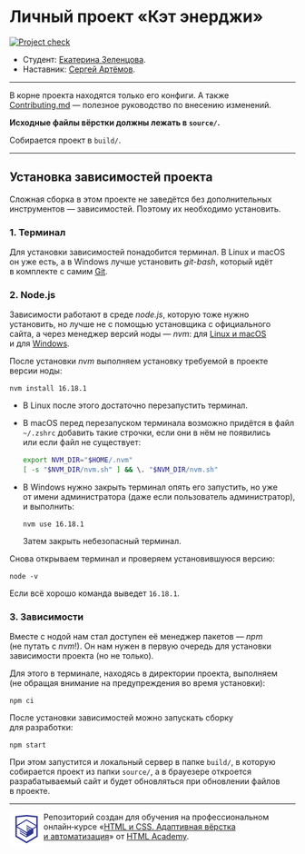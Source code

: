# Личный проект «Кэт энерджи»

[![Project check][check-image]][check-url]

* Студент: [Екатерина Зеленцова](https://up.htmlacademy.ru/adaptive/27/user/2114545).
* Наставник: [Сергей Артёмов](https://htmlacademy.ru/profile/firefoxic).

---

В корне проекта находятся только его конфиги. А также [Contributing.md](Contributing.md) — полезное руководство по внесению изменений.

**Исходные файлы вёрстки должны лежать в `source/`.**

Собирается проект в `build/`.

---

## Установка зависимостей проекта

Сложная сборка в этом проекте не заведётся без дополнительных инструментов — зависимостей. Поэтому их необходимо установить.

### 1. Терминал

Для установки зависимостей понадобится терминал. В Linux и macOS он уже есть, а в Windows лучше установить _git-bash_, который идёт в комплекте с самим [Git](https://git-scm.com/download/windows).

### 2. Node.js

Зависимости работают в среде _node.js_, которую тоже нужно установить, но лучше не с помощью установщика с официального сайта, а через менеджер версий ноды — _nvm_: для [Linux и macOS](https://github.com/nvm-sh/nvm#install--update-script) и для [Windows](https://github.com/coreybutler/nvm-windows/releases).

После установки _nvm_ выполняем установку требуемой в проекте версии ноды:

```shell
nvm install 16.18.1
```

* В Linux после этого достаточно перезапустить терминал.

* В macOS перед перезапуском терминала возможно придётся в файл `~/.zshrc` добавить такие строчки, если они в нём не появились или если файл не существует:

	```bash
	export NVM_DIR="$HOME/.nvm"
	[ -s "$NVM_DIR/nvm.sh" ] && \. "$NVM_DIR/nvm.sh"
	```

* В Windows нужно закрыть терминал опять его запустить, но уже от имени администратора (даже если пользователь администратор), и выполнить:

	```shell
	nvm use 16.18.1
	```

	Затем закрыть небезопасный терминал.

Снова открываем терминал и проверяем установившуюся версию:

```shell
node -v
```

Если всё хорошо команда выведет `16.18.1`.

### 3. Зависимости

Вместе с нодой нам стал доступен её менеджер пакетов — _npm_ (не путать с _nvm_!). Он нам нужен в первую очередь для установки зависимости проекта (но не только).

Для этого в терминале, находясь в директории проекта, выполняем (не обращая внимание на предупреждения во время установки):

```shell
npm ci
```

После установки зависимостей можно запускать сборку для разработки:

```shell
npm start
```

При этом запустится и локальный сервер в папке `build/`, в которую собирается проект из папки `source/`, а в брауезере откроется разрабатываемый сайт и будет обновляться при обновлении файлов в проекте.

---

<a href="https://htmlacademy.ru/intensive/adaptive"><img align="left" width="60" height="60" alt="HTML Academy" src="https://raw.githubusercontent.com/htmlacademy-adaptive/2114545-cat-energy-27/master/source/icons/htmlacademy.svg"></a>

Репозиторий создан для обучения на профессиональном онлайн‑курсе «[HTML и CSS. Адаптивная вёрстка и автоматизация](https://htmlacademy.ru/intensive/adaptive)» от [HTML Academy](https://htmlacademy.ru).

[check-image]: https://github.com/htmlacademy-adaptive/2114545-cat-energy-27/workflows/Project%20check/badge.svg?branch=master
[check-url]: https://github.com/htmlacademy-adaptive/2114545-cat-energy-27/actions
